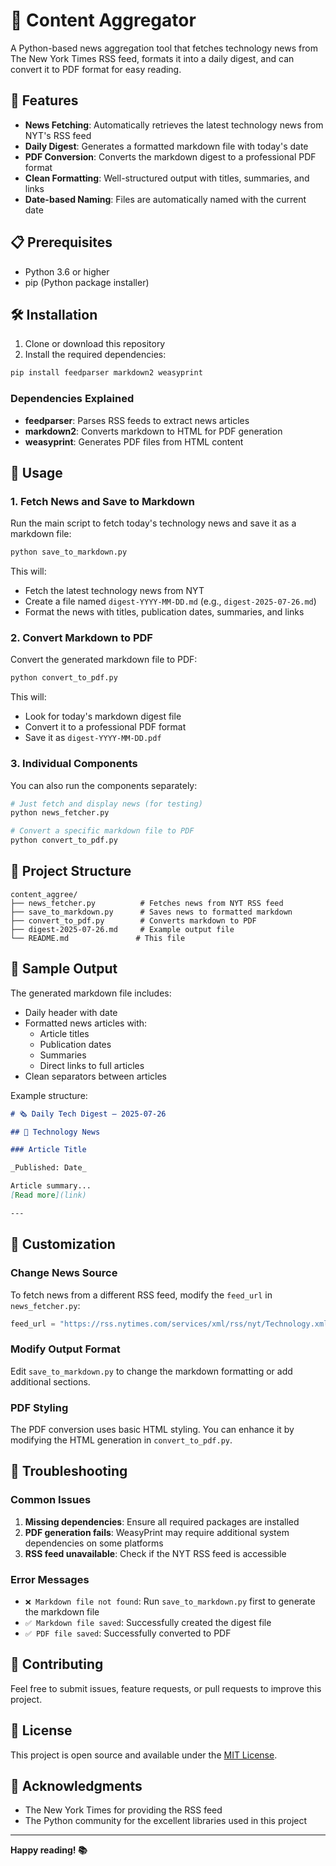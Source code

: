 # 📰 Content Aggregator

A Python-based news aggregation tool that fetches technology news from The New York Times RSS feed, formats it into a daily digest, and can convert it to PDF format for easy reading.

## 🚀 Features

- **News Fetching**: Automatically retrieves the latest technology news from NYT's RSS feed
- **Daily Digest**: Generates a formatted markdown file with today's date
- **PDF Conversion**: Converts the markdown digest to a professional PDF format
- **Clean Formatting**: Well-structured output with titles, summaries, and links
- **Date-based Naming**: Files are automatically named with the current date

## 📋 Prerequisites

- Python 3.6 or higher
- pip (Python package installer)

## 🛠️ Installation

1. Clone or download this repository
2. Install the required dependencies:

```bash
pip install feedparser markdown2 weasyprint
```

### Dependencies Explained

- **feedparser**: Parses RSS feeds to extract news articles
- **markdown2**: Converts markdown to HTML for PDF generation
- **weasyprint**: Generates PDF files from HTML content

## 📖 Usage

### 1. Fetch News and Save to Markdown

Run the main script to fetch today's technology news and save it as a markdown file:

```bash
python save_to_markdown.py
```

This will:

- Fetch the latest technology news from NYT
- Create a file named `digest-YYYY-MM-DD.md` (e.g., `digest-2025-07-26.md`)
- Format the news with titles, publication dates, summaries, and links

### 2. Convert Markdown to PDF

Convert the generated markdown file to PDF:

```bash
python convert_to_pdf.py
```

This will:

- Look for today's markdown digest file
- Convert it to a professional PDF format
- Save it as `digest-YYYY-MM-DD.pdf`

### 3. Individual Components

You can also run the components separately:

```bash
# Just fetch and display news (for testing)
python news_fetcher.py

# Convert a specific markdown file to PDF
python convert_to_pdf.py
```

## 📁 Project Structure

```
content_aggree/
├── news_fetcher.py          # Fetches news from NYT RSS feed
├── save_to_markdown.py      # Saves news to formatted markdown
├── convert_to_pdf.py        # Converts markdown to PDF
├── digest-2025-07-26.md     # Example output file
└── README.md               # This file
```

## 📰 Sample Output

The generated markdown file includes:

- Daily header with date
- Formatted news articles with:
  - Article titles
  - Publication dates
  - Summaries
  - Direct links to full articles
- Clean separators between articles

Example structure:

```markdown
# 🗞️ Daily Tech Digest – 2025-07-26

## 📰 Technology News

### Article Title

_Published: Date_

Article summary...
[Read more](link)

---
```

## 🔧 Customization

### Change News Source

To fetch news from a different RSS feed, modify the `feed_url` in `news_fetcher.py`:

```python
feed_url = "https://rss.nytimes.com/services/xml/rss/nyt/Technology.xml"
```

### Modify Output Format

Edit `save_to_markdown.py` to change the markdown formatting or add additional sections.

### PDF Styling

The PDF conversion uses basic HTML styling. You can enhance it by modifying the HTML generation in `convert_to_pdf.py`.

## 🐛 Troubleshooting

### Common Issues

1. **Missing dependencies**: Ensure all required packages are installed
2. **PDF generation fails**: WeasyPrint may require additional system dependencies on some platforms
3. **RSS feed unavailable**: Check if the NYT RSS feed is accessible

### Error Messages

- `❌ Markdown file not found`: Run `save_to_markdown.py` first to generate the markdown file
- `✅ Markdown file saved`: Successfully created the digest file
- `✅ PDF file saved`: Successfully converted to PDF

## 🤝 Contributing

Feel free to submit issues, feature requests, or pull requests to improve this project.

## 📄 License

This project is open source and available under the [MIT License](LICENSE).

## 🙏 Acknowledgments

- The New York Times for providing the RSS feed
- The Python community for the excellent libraries used in this project

---

**Happy reading! 📚**
